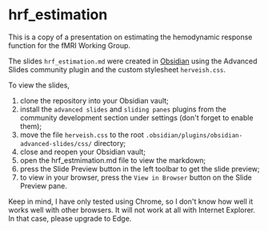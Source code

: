 # hrf_estimation

This is a copy of a presentation on estimating the hemodynamic response function for the fMRI Working Group.

The slides `hrf_estimation.md` were created in [Obsidian](https://obsidian.md/) using the Advanced Slides community plugin and the custom stylesheet `herveish.css`.

To view the slides, 

1. clone the repository into your Obsidian vault;
2. install the `advanced slides` and `sliding panes` plugins from the community development section under settings (don't forget to enable them);
3. move the file `herveish.css` to the root `.obsidian/plugins/obsidian-advanced-slides/css/` directory; 
4. close and reopen your Obsidian vault;
5. open the hrf_estmimation.md file to view the markdown;
6. press the Slide Preview button in the left toolbar to get the slide preview;
7. to view in your browser, press the `View in Browser` button on the Slide Preview pane. 

Keep in mind, I have only tested using Chrome, so I don't know how well it works well with other browsers. It will not work at all with Internet Explorer. In that case, please upgrade to Edge.
